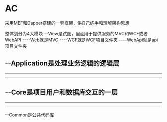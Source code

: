 # AC
采用MEF和Dapper搭建的一套框架，供自己练手和理解架构思想


整体划分为4大模块
--View是试图，里面用于提供服务的MVC和WCF或者WebAPI
----Web就是MVC
----WCF就是WCF项目文件夹
----WebApi就是api项目文件夹

--Application是处理业务逻辑的逻辑层
----
----
----

--Core是项目用户和数据库交互的一层
----
----
----
--Common是公共代码库
